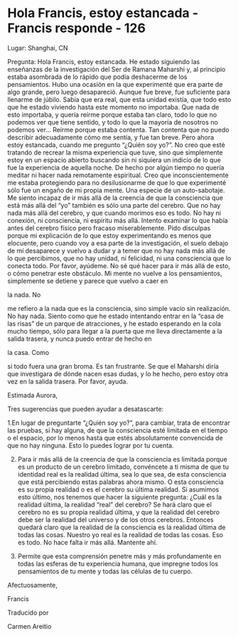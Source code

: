 # Hola Francis, estoy estancada - Francis responde - 126

Lugar: Shanghai, CN

Pregunta: Hola Francis, estoy estancada. He estado siguiendo las ense&ntilde;anzas de la investigaci&oacute;n del Ser de Ramana Maharshi y, al principio estaba asombrada de lo r&aacute;pido que pod&iacute;a deshacerme de los pensamientos. Hubo una ocasi&oacute;n en la que experiment&eacute; que era parte de algo grande, pero luego desapareci&oacute;. Aunque fue breve, fue suficiente para llenarme de j&uacute;bilo. Sab&iacute;a que era real, que esta unidad exist&iacute;a, que todo esto que he estado viviendo hasta este momento no importaba. Que nada de esto importaba, y quer&iacute;a re&iacute;rme porque estaba tan claro, todo lo que no podemos ver que tiene sentido, y todo lo que la mayor&iacute;a de nosotros no podemos ver&hellip; Re&iacute;rme porque estaba contenta. Tan contenta que no puedo describir adecuadamente c&oacute;mo me sent&iacute;a, y fue tan breve. Pero ahora estoy estancada, cuando me pregunto &ldquo;&iquest;Qui&eacute;n soy yo?&rdquo;. No creo que est&eacute; tratando de recrear la misma experiencia que tuve, sino que simplemente estoy en un espacio abierto buscando sin ni siquiera un indicio de lo que fue la experiencia de aquella noche. De hecho por alg&uacute;n tiempo no quer&iacute;a meditar ni hacer nada remotamente espiritual. Creo que inconscientemente me estaba protegiendo para no desilusionarme de que lo que experiment&eacute; s&oacute;lo fue un enga&ntilde;o de mi propia mente. Una especie de un auto-sabotaje. Me siento incapaz de ir m&aacute;s all&aacute; de la creencia de que la consciencia que est&aacute; m&aacute;s all&aacute; del &ldquo;yo&rdquo; tambi&eacute;n es s&oacute;lo una parte del cerebro. Que no hay nada m&aacute;s all&aacute; del cerebro, y que cuando morimos eso es todo. No hay ni conexi&oacute;n, ni consciencia, ni esp&iacute;ritu m&aacute;s all&aacute;. Intento examinar lo que hab&iacute;a antes del cerebro f&iacute;sico pero fracaso miserablemente. Pido disculpas porque mi explicaci&oacute;n de lo que estoy experimentando es menos que elocuente, pero cuando voy a esa parte de la investigaci&oacute;n, el suelo debajo de m&iacute; desaparece y vuelvo a dudar y a temer que no hay nada m&aacute;s all&aacute; de lo que percibimos, que no hay unidad, ni felicidad, ni una consciencia que lo conecta todo. Por favor, ay&uacute;deme. No s&eacute; qu&eacute; hacer para ir m&aacute;s all&aacute; de esto, o c&oacute;mo penetrar este obst&aacute;culo. Mi mente no vuelve a los pensamientos, simplemente se detiene y parece que vuelvo a caer en 

la nada. No

 me refiero a la nada que es la consciencia, sino simple vac&iacute;o sin realizaci&oacute;n. No hay nada. Siento como que he estado intentando entrar en la &ldquo;casa de las risas&rdquo; de un parque de atracciones, y he estado esperando en la cola mucho tiempo, s&oacute;lo para llegar a la puerta que me lleva directamente a la salida trasera, y nunca puedo entrar de hecho en 

la casa. Como

 si todo fuera una gran broma. Es tan frustrante. Se que el Maharshi dir&iacute;a que investigara de d&oacute;nde nacen esas dudas, y lo he hecho, pero estoy otra vez en la salida trasera. Por favor, ayuda.

Estimada Aurora, 

Tres sugerencias que pueden ayudar a desatascarte:

1.En lugar de preguntarte &ldquo;&iquest;Qui&eacute;n soy yo?&rdquo;, para cambiar, trata de encontrar las pruebas, si hay alguna, de que la consciencia est&eacute; limitada en el tiempo o el espacio, por lo menos hasta que est&eacute;s absolutamente convencida de que no hay ninguna. Esto lo puedes lograr por tu cuenta.

2. Para ir m&aacute;s all&aacute; de la creencia de que la consciencia es limitada porque es un producto de un cerebro limitado, conv&eacute;ncete a ti misma de que tu identidad real es la realidad &uacute;ltima, sea lo que sea, de esta consciencia que est&aacute; percibiendo estas palabras ahora mismo. O esta consciencia es su propia realidad o es el cerebro su &uacute;ltima realidad. Si asumimos esto &uacute;ltimo, nos tenemos que hacer la siguiente pregunta: &iquest;Cu&aacute;l es la realidad &uacute;ltima, la realidad &ldquo;real&rdquo; del cerebro? Se har&aacute; claro que el cerebro no es su propia realidad &uacute;ltima, y que la realidad del cerebro debe ser la realidad del universo y de los otros cerebros. Entonces quedar&aacute; claro que la realidad de la consciencia es la realidad &uacute;ltima de todas las cosas. Nuestro yo real es la realidad de todas las cosas. Eso es todo. No hace falta ir m&aacute;s all&aacute;. Mantente ah&iacute;.

3. Permite que esta comprensi&oacute;n penetre m&aacute;s y m&aacute;s profundamente en todas las esferas de tu experiencia humana, que impregne todos los pensamientos de tu mente y todas las c&eacute;lulas de tu cuerpo.

Afectuosamente, 

Francis

Traducido por 

Carmen Areitio

